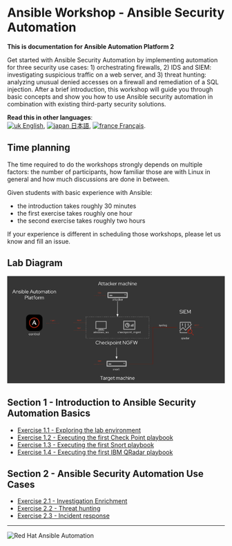 # Ansible Workshop - Ansible Security Automation

**This is documentation for Ansible Automation Platform 2**

Get started with Ansible Security Automation by implementing automation for three security use cases: 1) orchestrating firewalls, 2) IDS and SIEM: investigating suspicious traffic on a web server, and 3) threat hunting: analyzing unusual denied accesses on a firewall and remediation of a SQL injection. After a brief introduction, this workshop will guide you through basic concepts and show you how to use Ansible security automation in combination with existing third-party security solutions.

**Read this in other languages**: <br>
[![uk](../../images/uk.png) English](README.md),  [![japan](../../images/japan.png) 日本語](README.ja.md), [![france](../../images/fr.png) Français](README.fr.md).<br>

## Time planning

The time required to do the workshops strongly depends on multiple factors: the number of participants, how familiar those are with Linux in general and how much discussions are done in between.

Given students with basic experience with Ansible:

- the introduction takes roughly 30 minutes
- the first exercise takes roughly one hour
- the second exercise takes roughly two hours

If your experience is different in scheduling those workshops, please let us know and fill an issue.

## Lab Diagram

![ansible security lab diagram](../../images/ansible_security_diagram.png#centreme)

## Section 1 - Introduction to Ansible Security Automation Basics

 - [Exercise 1.1 - Exploring the lab environment](1.1-explore)
 - [Exercise 1.2 - Executing the first Check Point playbook](1.2-checkpoint)
 - [Exercise 1.3 - Executing the first Snort playbook](1.3-snort)
 - [Exercise 1.4 - Executing the first IBM QRadar playbook](1.4-qradar)

## Section 2 - Ansible Security Automation Use Cases

 - [Exercise 2.1 - Investigation Enrichment](2.1-enrich)
 - [Exercise 2.2 - Threat hunting](2.2-threat)
 - [Exercise 2.3 - Incident response](2.3-incident)

---
![Red Hat Ansible Automation](../../images/rh-ansible-automation-platform.png)
